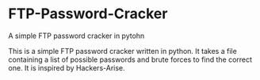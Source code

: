 # FTP-Password-Cracker
A simple FTP password cracker in pytohn

This is a simple FTP password cracker written in python. It takes a file containing 
a list of possible passwords and brute forces to find the correct one.
It is inspired by Hackers-Arise.
